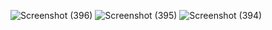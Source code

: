 ![Screenshot (396)](https://github.com/user-attachments/assets/77d24ccf-a831-4a29-8a67-008e0305b232)
![Screenshot (395)](https://github.com/user-attachments/assets/6ae4169b-63d4-448e-b58c-8590861b435b)
![Screenshot (394)](https://github.com/user-attachments/assets/db801dd8-e63f-4ea0-9b63-42477e65e1d2)
